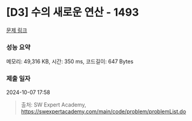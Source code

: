 # [D3] 수의 새로운 연산 - 1493 

[문제 링크](https://swexpertacademy.com/main/code/problem/problemDetail.do?contestProbId=AV2b-QGqADMBBASw) 

### 성능 요약

메모리: 49,316 KB, 시간: 350 ms, 코드길이: 647 Bytes

### 제출 일자

2024-10-07 17:58



> 출처: SW Expert Academy, https://swexpertacademy.com/main/code/problem/problemList.do